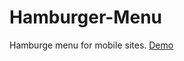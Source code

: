 # Hamburger-Menu
Hamburge menu for mobile sites.
<a href="https://eserm.github.io/Hamburger-Menu/" target="_blank">Demo</a>
